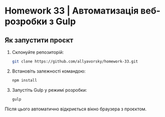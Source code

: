 # Homework 33 | Автоматизація веб-розробки з Gulp

## Як запустити проєкт

1. Склонуйте репозиторій:

    ```bash
    git clone https://github.com/allyavorsky/homework-33.git
    ```

2. Встановіть залежності командою:

    ```bash
    npm install
    ```

3. Запустіть Gulp у режимі розробки:

    ```bash
    gulp
    ```

Після цього автоматично відкриється вікно браузера з проєктом.